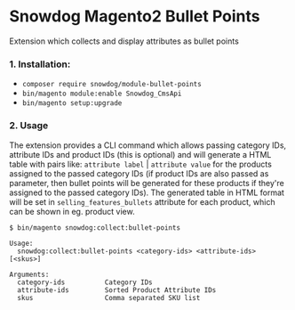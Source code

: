 # Snowdog Magento2 Bullet Points

Extension which collects and display attributes as bullet points

### 1. Installation:

* `composer require snowdog/module-bullet-points`
* `bin/magento module:enable Snowdog_CmsApi`
* `bin/magento setup:upgrade`

### 2. Usage

The extension provides a CLI command which allows passing category IDs, attribute IDs and product IDs (this is optional) and will generate a HTML table with pairs like: `attribute label` | `attribute value` for the products assigned to the passed category IDs (if product IDs are also passed as parameter, then bullet points will be generated for these products if they're assigned to the passed category IDs). The generated table in HTML format will be set in `selling_features_bullets` attribute for each product, which can be shown in eg. product view.

```
$ bin/magento snowdog:collect:bullet-points

Usage:
  snowdog:collect:bullet-points <category-ids> <attribute-ids> [<skus>]

Arguments:
  category-ids          Category IDs
  attribute-ids         Sorted Product Attribute IDs
  skus                  Comma separated SKU list
```